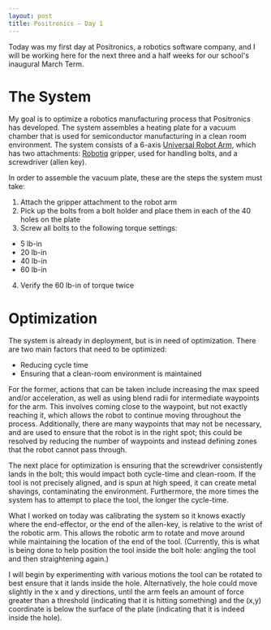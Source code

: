 ```yaml
---
layout: post
title: Positronics – Day 1
---
```


Today was my first day at Positronics, a robotics software company, and I will be working here for the next three and a half weeks for our school's inaugural March Term.

# The System

My goal is to optimize a robotics manufacturing process that Positronics has developed. The system assembles a heating plate for a vacuum chamber that is used for semiconductor manufacturing in a clean room environment. The system consists of a 6-axis [Universal Robot Arm](https://www.universal-robots.com/), which has two attachments: [Robotiq](https://robotiq.com/) gripper, used for handling bolts, and a screwdriver (allen key).

In order to assemble the vacuum plate, these are the steps the system must take:

1. Attach the gripper attachment to the robot arm
2. Pick up the bolts from a bolt holder and place them in each of the 40 holes on the plate
3. Screw all bolts to the following torque settings:
- 5 lb-in
- 20 lb-in
- 40 lb-in
- 60 lb-in
4. Verify the 60 lb-in of torque twice

# Optimization

The system is already in deployment, but is in need of optimization. There are two main factors that need to be optimized:

- Reducing cycle time
- Ensuring that a clean-room environment is maintained

For the former, actions that can be taken include increasing the max speed and/or acceleration, as well as using blend radii for intermediate waypoints for the arm. This involves coming close to the waypoint, but not exactly reaching it, which allows the robot to continue moving throughout the process. Additionally, there are many waypoints that may not be necessary, and are used to ensure that the robot is in the right spot; this could be resolved by reducing the number of waypoints and instead defining zones that the robot cannot pass through.

The next place for optimization is ensuring that the screwdriver consistently lands in the bolt; this would impact both cycle-time and clean-room. If the tool is not precisely aligned, and is spun at high speed, it can create metal shavings, contaminating the environment. Furthermore, the more times the system has to attempt to place the tool, the longer the cycle-time. 

What I worked on today was calibrating the system so it knows exactly where the end-effector, or the end of the allen-key, is relative to the wrist of the robotic arm. This allows the robotic arm to rotate and move around while maintaining the location of the end of the tool. (Currently, this is what is being done to help position the tool inside the bolt hole: angling the tool and then straightening again.) 

I will begin by experimenting with various motions the tool can be rotated to best ensure that it lands inside the hole. Alternatively, the hole could move slightly in the x and y directions, until the arm feels an amount of force greater than a threshold (indicating that it is hitting something) and the (x,y) coordinate is below the surface of the plate (indicating that it is indeed inside the hole).







